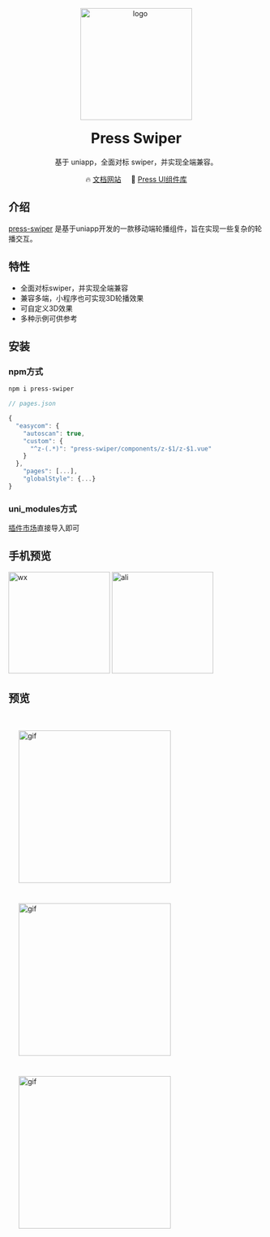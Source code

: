 <p align="center">
	<img alt="logo" src="https://mike-1255355338.cos.ap-guangzhou.myqcloud.com/press%2Fimg%2Fpress-ui-avatar-transparent.png" width="220" style="margin-bottom: -20px;">
</p>

<h1 align="center">Press Swiper</h1>

<p align="center">基于 uniapp，全面对标 swiper，并实现全端兼容。</p>

<p align="center">
	🔥 <a href="https://novlan1.github.io/press-swiper/">文档网站</a>
	&nbsp;
	&nbsp;
	🚀 <a href="https://h5.igame.qq.com/pmd-mobile.support.press-ui.press-ui/" target="_blank">Press UI组件库</a>
</p>

## 介绍

[press-swiper](https://github.com/novlan1/press-swiper) 是基于uniapp开发的一款移动端轮播组件，旨在实现一些复杂的轮播交互。

## 特性

- 全面对标swiper，并实现全端兼容
- 兼容多端，小程序也可实现3D轮播效果
- 可自定义3D效果
- 多种示例可供参考

## 安装

### npm方式

```bash
npm i press-swiper
```

```js
// pages.json

{
  "easycom": {
    "autoscan": true,
    "custom": {
      "^z-(.*)": "press-swiper/components/z-$1/z-$1.vue"
    }
  },
	"pages": [...],
	"globalStyle": {...}
}
```

### uni_modules方式

[插件市场](https://ext.dcloud.net.cn/plugin?id=7273)直接导入即可

## 手机预览

<div>
	<img alt="wx" src="https://mike-1255355338.cos.ap-guangzhou.myqcloud.com/article/2024/6/own_mike_f61d7ab86ade351a7e.jpg" width="200" />
	<img alt="ali" src="https://mike-1255355338.cos.ap-guangzhou.myqcloud.com/article/2024/6/own_mike_8ae69163f674361800.png" width="200" />
</div>

## 预览
<div style="display:flex;flex-wrap:wrap;margin-top:30px;">
 <img alt="gif" src="https://assets-1256020106.file.myqcloud.com/zebra-swiper/show/total1.gif" width="300" style="margin:20px;" />
 <img alt="gif" src="https://assets-1256020106.file.myqcloud.com/zebra-swiper/show/total2.gif" width="300" style="margin:20px;" />
 <img alt="gif" src="https://assets-1256020106.file.myqcloud.com/zebra-swiper/show/total3.gif" width="300" style="margin:20px;" />
</div>

